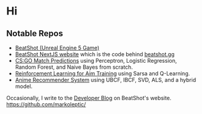 # Hi

## Notable Repos
- [BeatShot (Unreal Engine 5 Game)](https://github.com/markoleptic/BeatShot)
- [BeatShot NextJS website](https://github.com/markoleptic/beatshot-app) which is the code behind [beatshot.gg](https://beatshot.gg)
- [CS:GO Match Predictions](https://github.com/markoleptic/CSGO-Match-Predictions) using Perceptron, Logistic Regression, Random Forest, and Naive Bayes from scratch.
- [Reinforcement Learning for Aim Training](https://github.com/markoleptic/ReinforcementLearning-for-AimTraining) using Sarsa and Q-Learning.
- [Anime Recommender System](https://github.com/markoleptic/SpeedyRecs-Anime-Recommender) using UBCF, IBCF, SVD, ALS, and a hybrid model.

Occasionally, I write to the [Developer Blog](https://beatshot.gg/devblog) on BeatShot's website.
https://github.com/markoleptic/
<!--
**markoleptic/markoleptic** is a ✨ _special_ ✨ repository because its `README.md` (this file) appears on your GitHub profile.
- 🔭 I’m currently working on ...
- 🌱 I’m currently learning ...
- 👯 I’m looking to collaborate on ...
- 🤔 I’m looking for help with ...
- 💬 Ask me about ...
- 📫 How to reach me: ...
- 😄 Pronouns: ...
- ⚡ Fun fact: ...
-->
